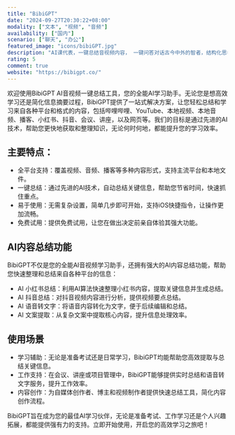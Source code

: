 ```yaml
---
title: "BibiGPT"
date: "2024-09-27T20:30:22+08:00"
modality: ["文本", "视频", "音频"]
availability: ["国内"]
scenario: ["聊天", "办公"]
featured_image: "icons/bibiGPT.jpg"
description: "AI课代表，一键总结音视频内容， 一键问答对话古今中外的智者，结构化思考，直出思维导图。"
rating: 5
comment: true
website: "https://bibigpt.co/"
---
```


欢迎使用BibiGPT AI音视频一键总结工具，您的全能AI学习助手。无论您是想高效学习还是简化信息摘要过程，BibiGPT提供了一站式解决方案，让您轻松总结和学习来自各种平台和格式的内容，包括哔哩哔哩、YouTube、本地视频、本地音频、播客、小红书、抖音、会议、讲座，以及网页等。我们的目标是通过先进的AI技术，帮助您更快地获取和整理知识，无论何时何地，都能提升您的学习效率。

## 主要特点：

* 全平台支持：覆盖视频、音频、播客等多种内容形式，支持主流平台和本地文件。
* 一键总结：通过先进的AI技术，自动总结关键信息，帮助您节省时间，快速抓住重点。
* 易于使用：无需复杂设置，简单几步即可开始，支持iOS快捷指令，让操作更加流畅。
* 免费试用：提供免费试用，让您在做出决定前亲自体验其强大功能。
​
## AI内容总结功能
BibiGPT不仅是您的全能AI音视频学习助手，还拥有强大的AI内容总结功能，帮助您快速整理和总结来自各种平台的信息：

* AI 小红书总结：利用AI算法快速整理小红书内容，提取关键信息并生成总结。
* AI 抖音总结：对抖音视频内容进行分析，提供视频要点总结。
* AI 语音转文字：将语音内容转化为文字，便于后续编辑和总结。
* AI 文案提取：从复杂文案中提取核心内容，提升信息处理效率。
​
## 使用场景

* 学习辅助：无论是准备考试还是日常学习，BibiGPT均能帮助您高效提取与总结关键信息。
* 工作支持：在会议、讲座或项目管理中，BibiGPT能够提供实时总结和语音转文字服务，提升工作效率。
* 内容创作：为自媒体创作者、博主和视频制作者提供快速总结工具，简化内容创作流程。

BibiGPT旨在成为您的最佳AI学习伙伴，无论是准备考试、工作学习还是个人兴趣拓展，都能提供强有力的支持。立即开始使用，开启您的高效学习之旅吧！